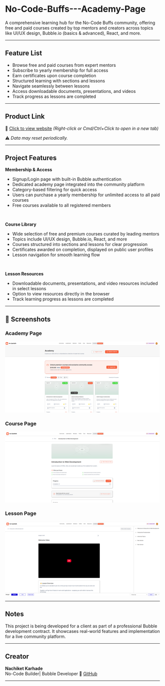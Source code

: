 # No-Code-Buffs---Academy-Page
A comprehensive learning hub for the No-Code Buffs community, offering free and paid courses created by top mentors and creators across topics like UI/UX design, Bubble.io (basics & advanced), React, and more.

---

## Feature List

- Browse free and paid courses from expert mentors
- Subscribe to yearly membership for full access
- Earn certificates upon course completion
- Structured learning with sections and lessons
- Navigate seamlessly between lessons
- Access downloadable documents, presentations, and videos
- Track progress as lessons are completed
  
---

## Product Link

🔗 [Click to view website](https://nocodebuffs.com/)
_(Right-click or Cmd/Ctrl+Click to open in a new tab)_

⚠️ *Data may reset periodically.*

---

## Project Features

**Membership & Access**
- Signup/Login page with built-in Bubble authentication
- Dedicated academy page integrated into the community platform
- Category-based filtering for quick access
- Users can purchase a yearly membership for unlimited access to all paid courses
- Free courses available to all registered members
<br>

**Course Library**
- Wide selection of free and premium courses curated by leading mentors
- Topics include UI/UX design, Bubble.io, React, and more
- Courses structured into sections and lessons for clear progression
- Certificates awarded on completion, displayed on public user profiles
- Lesson navigation for smooth learning flow
<br>

**Lesson Resources**
- Downloadable documents, presentations, and video resources included in select lessons
- Option to view resources directly in the browser
- Track learning progress as lessons are completed

---

## 📸 Screenshots 

### Academy Page 
![Academy Page](screenshots/Academy%20Page.png)


### Course Page 
![Course Page](screenshots/Course%20Page.png)


### Lesson Page 
![Lesson Page](screenshots/Lesson%20Page.png)


---


## Notes
This project is being developed for a client as part of a professional Bubble development contract. It showcases real-world features and implementation for a live community platform.

---

## Creator

**Nachiket Karhade**  
No-Code Builder| Bubble Developer
🔗 [GitHub](https://github.com/NachiketK43) 
<br>


---

